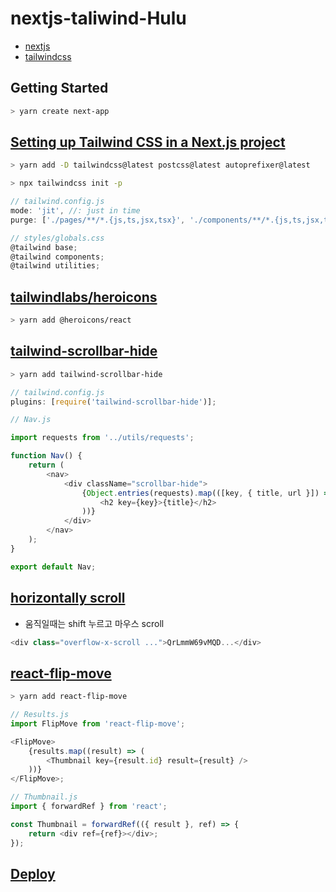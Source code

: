 # nextjs-taliwind-Hulu

- [nextjs](https://nextjs.org/)
- [tailwindcss](https://tailwindcss.com/)

## Getting Started

```sh
> yarn create next-app
```

## [Setting up Tailwind CSS in a Next.js project](https://tailwindcss.com/docs/guides/nextjs)

```sh
> yarn add -D tailwindcss@latest postcss@latest autoprefixer@latest

> npx tailwindcss init -p
```

```js
// tailwind.config.js
mode: 'jit', //: just in time
purge: ['./pages/**/*.{js,ts,jsx,tsx}', './components/**/*.{js,ts,jsx,tsx}']

// styles/globals.css
@tailwind base;
@tailwind components;
@tailwind utilities;
```

## [tailwindlabs/heroicons](https://github.com/tailwindlabs/heroicons)

```sh
> yarn add @heroicons/react
```

## [tailwind-scrollbar-hide](https://www.npmjs.com/package/tailwind-scrollbar-hide)

```sh
> yarn add tailwind-scrollbar-hide
```

```js
// tailwind.config.js
plugins: [require('tailwind-scrollbar-hide')];

// Nav.js

import requests from '../utils/requests';

function Nav() {
	return (
		<nav>
			<div className="scrollbar-hide">
				{Object.entries(requests).map(([key, { title, url }]) => (
					<h2 key={key}>{title}</h2>
				))}
			</div>
		</nav>
	);
}

export default Nav;
```

## [horizontally scroll](https://tailwindcss.com/docs/overflow#scroll-horizontally-if-needed)

- 움직일때는 shift 누르고 마우스 scroll

```js
<div class="overflow-x-scroll ...">QrLmmW69vMQD...</div>
```

## [react-flip-move](https://www.npmjs.com/package/react-flip-move)

```sh
> yarn add react-flip-move
```

```js
// Results.js
import FlipMove from 'react-flip-move';

<FlipMove>
	{results.map((result) => (
		<Thumbnail key={result.id} result={result} />
	))}
</FlipMove>;

// Thumbnail.js
import { forwardRef } from 'react';

const Thumbnail = forwardRef(({ result }, ref) => {
	return <div ref={ref}></div>;
});
```

## [Deploy](https://vercel.com/)
